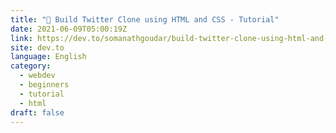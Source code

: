 ```yaml
---
title: "🔴 Build Twitter Clone using HTML and CSS - Tutorial"
date: 2021-06-09T05:00:19Z
link: https://dev.to/somanathgoudar/build-twitter-clone-using-html-and-css-tutorial-aop?utm_medium=RSS&utm_source=news.12bit.vn
site: dev.to
language: English
category:
  - webdev
  - beginners
  - tutorial
  - html
draft: false
---
```

